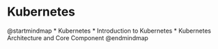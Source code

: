 # Kubernetes

<code-block lang="plantuml">
    @startmindmap
    * Kubernetes
        * Introduction to Kubernetes
        * Kubernetes Architecture and Core Component 
    @endmindmap
</code-block>